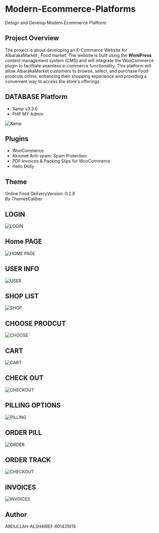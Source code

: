 # Modern-Ecommerce-Platforms
Design and Develop Modern Ecommerce Plafform

## Project Overview
The project is about developing an E-Commerce Website for AlbarakaMarket , Food market. The website is built using the **WordPress** content management system (CMS) and will integrate the WooCommerce plugin to facilitate seamless e-commerce functionality. This platform will allow AlbarakaMarket customers to browse, select, and purchase Food prodcuts online, enhancing their shopping experience and providing a convenient way to access the store's offerings.

## DATABASE Platform
- Xamp v3.3.0
- PHP MY Admin

![Xamp](img/Xamp.png)

## Plugins
- WooCommerce
- Akismet Anti-spam: Spam Protection
- PDF Invoices & Packing Slips for WooCommerce
- Hello Dolly
  
## Theme
Online Food DeliveryVersion: 0.2.8 <br/> 
By ThemesCaliber

## LOGIN
![LOGIN](img/LOGIN.png)
## Home PAGE
![HOME PAGE](img/HOME.png)
## USER INFO
![USER](img/USER-DASHBOARD.png)
## SHOP LIST
![SHOP](img/PRODUCT-LIST.png)
## CHOOSE PRODCUT
![CHOOSE](img/PRODUCT-PICK.png)
## CART
![CART](img/CART-CHECK-OUT.png)
## CHECK OUT
![CHECKOUT](img/CART-CHECK-OUT.png)
## PILLING OPTIONS
![PILLING](img/PILLING-OPTIONS.png)
## ORDER PILL
![ORDER](img/ORDER-PILL.png)
## ORDER TRACK
![CHECKOUT](img/ORDER-TRACK.png)
## INVOICES
![INVOICES](img/INVOICES.png)

## Author
ABDULLAH-ALSHARIEF 601431019

